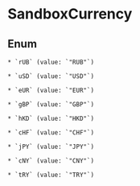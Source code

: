 
# SandboxCurrency

## Enum


    * `rUB` (value: `"RUB"`)

    * `uSD` (value: `"USD"`)

    * `eUR` (value: `"EUR"`)

    * `gBP` (value: `"GBP"`)

    * `hKD` (value: `"HKD"`)

    * `cHF` (value: `"CHF"`)

    * `jPY` (value: `"JPY"`)

    * `cNY` (value: `"CNY"`)

    * `tRY` (value: `"TRY"`)



